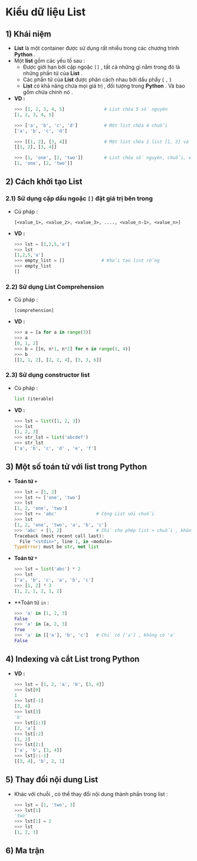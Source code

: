 # Kiểu dữ liệu List
## **1) Khái niệm**
- **List** là một container được sử dụng rất nhiều trong các chương trình **Python** .
- Một **list** gồm các yếu tố sau :
    - Được giới hạn bởi cặp ngoặc `[]` , tất cả những gì nằm trong đó là những phần tử của **List** .
    - Các phần tử của **List** được phân cách nhau bởi dấu phẩy ( `,` )
    - **List** có khả năng chứa mọi giá trị , đối tượng trong **Python** . Và bao gồm chứa chính nó .
- **VD :**
    ```py
    >>> [1, 2, 3, 4, 5]               # List chứa 5 số nguyên
    [1, 2, 3, 4, 5]

    >>> ['a', 'b', 'c', 'd']          # Một list chứa 4 chuỗi
    ['a', 'b', 'c', 'd']

    >>> [[1, 2], [3, 4]]              # Một list chứa 2 list [1, 2] và [3, 4]
    [[1, 2], [3, 4]]

    >>> [1, 'one', [2, 'two']]        # List chứa số nguyên, chuỗi, và List
    [1, 'one', [2, 'two']]
    ```
## **2) Cách khởi tạo List**
### **2.1) Sử dụng cặp dấu ngoặc `[]` đặt giá trị bên trong**
- Cú pháp :
    ```
    [<value_1>, <value_2>, <value_3>, ...., <value_n-1>, <value_n>]
    ```
- **VD :**
    ```py
    >>> lst = [1,2,5,'a']
    >>> lst
    [1,2,5,'a']
    >>> empty_list = []              # Khởi tạo list rỗng
    >>> empty_list
    []
    ```
### **2.2) Sử dụng List Comprehension**
- Cú pháp :
    ```
    [comprehension]
    ```
- **VD :**
    ```py
    >>> a = [a for a in range(3)]
    >>> a
    [0, 1, 2]
    >>> b = [[n, n*1, n*2] for n in range(1, 4)]
    >>> b
    [[1, 1, 2], [2, 2, 4], [3, 3, 6]]
    ```
### **2.3) Sử dụng constructor list**
- Cú pháp :
    ```py
    list (iterable)
    ```
- **VD :**
    ```py
    >>> lst = list([1, 2, 3])
    >>> lst
    [1, 2, 3]
    >>> str_lst = list('abcdef')
    >>> str_lst
    ['a', 'b', 'c', 'd' , 'e', 'f']
    ```
## **3) Một số toán tử với list trong Python**
- **Toán tử `+`**
    ```py
    >>> lst = [1, 2]
    >>> lst += ['one', 'two']
    >>> lst
    [1, 2, 'one', 'two']
    >>> lst += 'abc'               # Cộng List với chuỗi
    >>> lst
    [1, 2, 'one', 'two', 'a', 'b', 'c']
    >>> 'abc' + [1, 2]             # Chỉ cho phép list + chuỗi , không cho phép chuỗi + list
    Traceback (most recent call last):
      File "<stdin>", line 1, in <module>
    TypeError: must be str, not list
    ```
- **Toán tử `*`**
    ```py
    >>> lst = list('abc') * 2
    >>> lst
    ['a', 'b', 'c', 'a', 'b', 'c']
    >>> [1, 2] * 3
    [1, 2, 1, 2, 1, 2]
- **Toán tử `in` :
    ```py
    >>> 'a' in [1, 2, 3]
    False
    >>> 'a' in [a, 2, 3]
    True
    >>> 'a' in [['a'], 'b', 'c']   # Chỉ có ['a'] , không có 'a'
    False
## **4) Indexing và cắt List trong Python**
- **VD :**
    ```py
    >>> lst = [1, 2, 'a', 'b', [3, 4]]
    >>> lst[0]
    1
    >>> lst[-1]
    [3, 4]
    >>> lst[3]
    'b'
    >>> lst[1:3]
    [2, 'a']
    >>> lst[:2]
    [1, 2]
    >>> lst[2:]
    ['a', 'b', [3, 4]]
    >>> lst[::-1]
    [[3, 4], 'b', 2, 1]
    ```
## **5) Thay đổi nội dung List**
- Khác với chuỗi , có thể thay đổi nội dung thành phần trong list :
    ```py
    >>> lst = [1, 'two', 3]
    >>> lst[1]
    'two'
    >>> lst[1] = 2
    >>> lst
    [1, 2, 3]
    ```
## **6) Ma trận**
